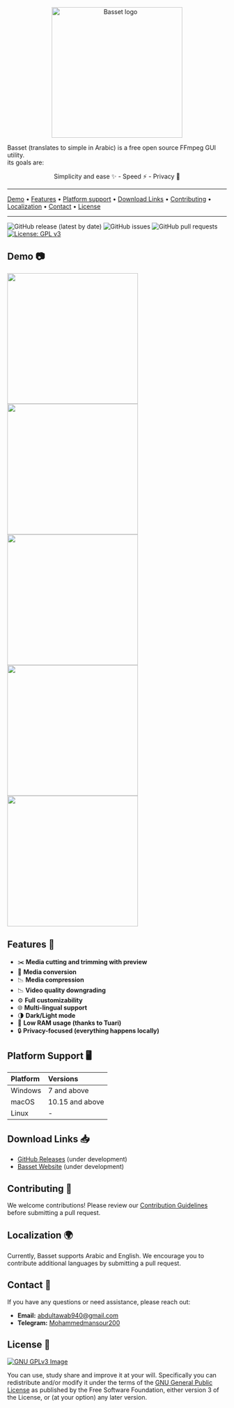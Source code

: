 <center>
 <img alt="Basset logo" width=300 src="https://raw.githubusercontent.com/mohammadmansour200/basset/main/public/appIcon.png">
</center>

Basset (translates to simple in Arabic) is a free open source FFmpeg GUI utility.
<br/>
its goals are:

<center>
Simplicity and ease ✨ - Speed ⚡ - Privacy 🔏
</center>

<hr><a href="#demo">Demo</a> &bull; <a href="#features">Features</a> &bull; <a href="#platform-support">Platform support</a> &bull; <a href="#download-links">Download Links</a> &bull;  <a href="#contributing">Contributing</a> &bull; <a href="#localization">Localization</a> &bull; <a href="#contact">Contact</a> &bull; <a href="#license">License</a></p>
<hr>

![GitHub release (latest by date)](https://img.shields.io/github/v/release/mohammadmansour200/basset)
![GitHub issues](https://img.shields.io/github/issues/mohammadmansour200/basset)
![GitHub pull requests](https://img.shields.io/github/issues-pr/mohammadmansour200/basset)
[![License: GPL v3](https://img.shields.io/badge/License-GPLv3-blue.svg)](https://www.gnu.org/licenses/gpl-3.0)

## Demo 📷

<img src="https://i.imgur.com/lF9EO8H.png" width=300> <img src="https://i.imgur.com/9Fel7qw.png" width=300>
<img src="https://i.imgur.com/28ZB9cM.png" width=300>
<img src="https://i.imgur.com/V0avyKf.png" width=300>
<img src="https://i.imgur.com/mGErtTU.png" width=300>

## Features 🌟

- ✂️ **Media cutting and trimming with preview**
- 🔄 **Media conversion**
- 📉 **Media compression**
- 📉 **Video quality downgrading**
- ⚙️ **Full customizability**
- 🌐 **Multi-lingual support**
- 🌗 **Dark/Light mode**
- 🧠 **Low RAM usage (thanks to Tuari)**
- 🔒 **Privacy-focused (everything happens locally)**

## Platform Support 🖥️

| Platform | Versions        |
| :------- | :-------------- |
| Windows  | 7 and above     |
| macOS    | 10.15 and above |
| Linux    | -               |

## Download Links 📥

- [GitHub Releases](https://github.com/mohammadmansour200/basset/releases) (under development)
- [Basset Website](https://basset-website.example.com) (under development)

## Contributing 🤝

We welcome contributions! Please review our [Contribution Guidelines](https://github.com/mohammadmansour200/basset/CONTRIBUTING.md) before submitting a pull request.

## Localization 🌍

Currently, Basset supports Arabic and English. We encourage you to contribute additional languages by submitting a pull request.

## Contact 📧

If you have any questions or need assistance, please reach out:

- **Email:** [abdultawab940@gmail.com](mailto:abdultawab940@gmail.com)
- **Telegram:** [Mohammedmansour200](https://t.me/Mohammedmansour200)

## License 📜

[![GNU GPLv3 Image](https://www.gnu.org/graphics/gplv3-127x51.png)](https://www.gnu.org/licenses/gpl-3.0.html)

You can use, study share and improve it at your
will. Specifically you can redistribute and/or modify it under the terms of the
[GNU General Public License](https://www.gnu.org/licenses/gpl-3.0.html) as
published by the Free Software Foundation, either version 3 of the License, or
(at your option) any later version.
